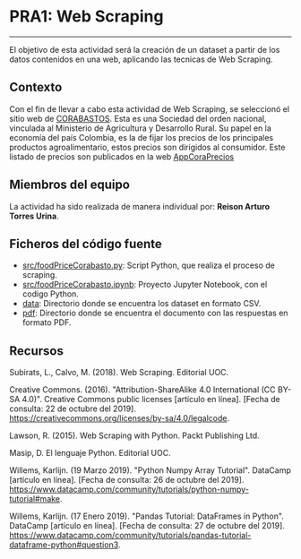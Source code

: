 
# PRA1: Web Scraping
******

El objetivo de esta actividad será la creación de un dataset a partir de los datos contenidos en una web, aplicando las tecnicas de Web Scraping.

## Contexto

Con el fin de llevar a cabo esta actividad de Web Scraping, se seleccionó el sitio web de [CORABASTOS](https://www.corabastos.com.co/aNuevo/index.php/about-joomla/nuestra-historia). Esta  es una Sociedad del orden nacional, vinculada al Ministerio de Agricultura y Desarrollo Rural. Su papel en la economía del país Colombia, es la de fijar los precios de los principales productos agroalimentario, estos precios son dirigidos al consumidor. Este listado de precios son publicados en la web [AppCoraPrecios](https://www.corabastos.com.co/sitio/historicoApp2/reportes/prueba.php)

## Miembros del equipo

La actividad ha sido realizada de manera individual por:
**Reison Arturo Torres Urina**.

## Ficheros del código fuente

* [src/foodPriceCorabasto.py](https://github.com/reison-torres/webscraping/blob/master/src/foodPriceCorabastos.py): Script Python, que realiza el proceso de scraping.
* [src/foodPriceCorabasto.ipynb](https://github.com/reison-torres/webscraping/blob/master/src/foodPriceCorabastos.ipynb): Proyecto Jupyter Notebook, con el codigo Python.
* [data](https://github.com/reison-torres/webscraping/tree/master/data): Directorio donde se encuentra los dataset en formato CSV.
* [pdf](https://github.com/reison-torres/webscraping/tree/master/pdf/respuestas.pdf): Directorio donde se encuentra el documento con las respuestas en formato PDF.


## Recursos

Subirats, L., Calvo, M. (2018). Web Scraping. Editorial UOC.

Creative Commons. (2016). "Attribution-ShareAlike 4.0 International (CC BY-SA 4.0)". Creative Commons public licenses [artículo en línea]. [Fecha de consulta: 22 de octubre del 2019]. <https://creativecommons.org/licenses/by-sa/4.0/legalcode>.

Lawson, R. (2015). Web Scraping with Python. Packt Publishing Ltd.

Masip, D. El lenguaje Python. Editorial UOC.

Willems, Karlijn. (19 Marzo 2019). "Python Numpy Array Tutorial". DataCamp [artículo en línea]. [Fecha de consulta: 26 de octubre del 2019]. <https://www.datacamp.com/community/tutorials/python-numpy-tutorial#make>.

Willems, Karlijn. (17 Enero 2019). "Pandas Tutorial: DataFrames in Python". DataCamp [artículo en línea]. [Fecha de consulta: 27 de octubre del 2019]. <https://www.datacamp.com/community/tutorials/pandas-tutorial-dataframe-python#question3>.

